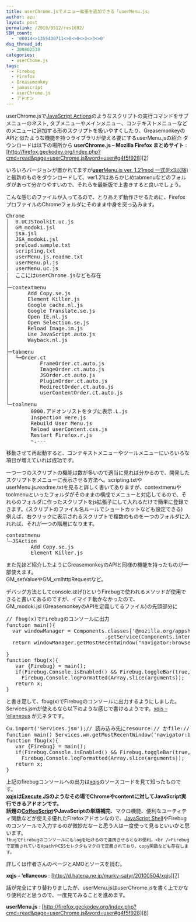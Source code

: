 ```yaml
---
title: userChrome.jsでメニュー拡張を追加できる「userMenu.js」
author: azu
layout: post
permalink: /2010/0512/res1692/
SBM_count:
  - '00014<>1355430711<>8<>0<>3<>3<>0'
dsq_thread_id:
  - 300802538
categories:
  - userChome.js
tags:
  - Firebug
  - Firefox
  - Greasemonkey
  - javascript
  - userChrome.js
  - アドオン
---
```

userChrome.jsで[JavaScript Actions][1]のようなスクリプトの実行コマンドをサブメニューのネスト, タブメニューやメインメニュー、コンテキストメニューなどのメニューに追加する形のスクリプトを扱いやすくしたり、GreasemonkeyのAPIと似たような機能を持つライブラリが使える要にするuserMenu.jsの紹介
ダウンロードは以下の場所から
**userChrome.js &#8211; Mozilla Firefox まとめサイト**
:   [http://firefox.geckodev.org/index.php?cmd=read&page=userChrome.js&word=user#g4f5f928][2]

いろいろバージョンが置かれてますが<a class="ext" rel="nofollow" href="http://loda.jp/script/?id=95"><strong class="word0">user</strong>Menu.js ver. 1.21mod 一式(Fx3以降)</a>と最新のものをダウンロードして、ver1.21はあらかじめtabmenuなどのフォルダがあって分かりやすいので、それらを最新版で上書きすると良いでしょう。

こんな感じのファイルが入ってるので、とりあえず動作させるために、FirefoxプロファイルのChromeフォルダにそのまま中身を突っ込みます。

<pre>Chrome
│  0.UCJSToolkit.uc.js
│  GM_modoki.jsl
│  jsa.jsl
│  JSA_modoki.jsl
│  preload.sample.txt
│  scripting.txt
│  userMenu.js.readme.txt
│  userMenu.pl.js
│  userMenu.uc.js
│  ここにはuserChrome.jsなども存在
│
├─contextmenu
│      Add Copy.se.js
│      Element Killer.js
│      Google cache.nl.js
│      Google Translate.se.js
│      Open IE.nl.js
│      Open Selection.se.js
│      Reload Image.im.js
│      Use JavaScript.auto.js
│      Wayback.nl.js
│
├─tabmenu
│  └─Order.ct
│          FrameOrder.ct.auto.js
│          ImageOrder.ct.auto.js
│          JSOrder.ct.auto.js
│          PluginOrder.ct.auto.js
│          RedirectOrder.ct.auto.js
│          userContentOrder.ct.auto.js
│
└─toolmenu
        0000.アドオンリストをタブに表示.L.js
        Inspection Here.js
        Rebuild User Menu.js
        Reload userContent.css.js
        Restart Firefox.r.js
        ~.---
</pre>

移動させて再起動すると、コンテキストメニューやツールメニューにいろいろな項目が増えていれば成功です。

一つ一つのスクリプトの機能は数が多いので適当に見れば分かるので、開発したスクリプトをメニューに表示させる方法へ。scripting.txtやuserMenu.js.readme.txtを見ると詳しく書いてありますが、contextmenuやtoolmenuといったフォルダがそのままの構成でメニューと対応してるので、それらのフォルダに作ったスクリプトをjs拡張子にして入れるだけで簡単に登録できます。(スクリプトのファイル名ルールでショートカットなども設定できる)  
例えば、右クリックに表示されるスクリプトで複数のものを一つのフォルダに入れれば、それが一つの階層になります。

<pre>contextmenu
└─JSAction
        Add Copy.se.js
        Element Killer.js
</pre>

また先ほど紹介したようにGreasemonkeyのAPIと同様の機能を持ったものが一部使えます。  
GM\_setValueやGM\_xmlhttpRequestなど。

デバッグ方法としてconsole.ほげ()というFirebugで使われるメソッドが使用できると書いてあるのですが、イマイチ動かなかったので、  
GM_modoki.jsl (GreasemonkeyのAPIを定義してるファイル)の先頭部分に

<pre class="brush:javascript;">// fbug(x)でFirebugのコンソールに出力
function main(){
  var windowManager = Components.classes&#91;'@mozilla.org/appshell/window-mediator;1'&#93;
                                .getService(Components.interfaces.nsIWindowMediator);
  return windowManager.getMostRecentWindow("navigator:browser");

}
function fbug(x){
   var {Firebug} = main();
   if(Firebug.Console.isEnabled() && Firebug.toggleBar(true, 'console'))
     Firebug.Console.logFormatted(Array.slice(arguments));
   return x;
}
</pre>

と書き足して、fbug(x)でFirebugのコンソールに出力するようにしました。  
Services.jsmが使えるなら以下のような感じで書けるようです。[xqjs &#8211; ’ellaneous][3] が元ネタです。

<pre class="brush:javascript;">Cu.import('Services.jsm');// 読み込み先にresource:// かfile://
function main() Services.wm.getMostRecentWindow('navigator:browser');
function fbug(x){
   var {Firebug} = main();
   if(Firebug.Console.isEnabled() && Firebug.toggleBar(true, 'console'))
     Firebug.Console.logFormatted(Array.slice(arguments));
   return x;
}
</pre>

上記のfirebugコンソールへの出力は[xqjs][4]のソースコードを見て知ったものです。  
**[xqjs][3]**は<a href="http://code.google.com/p/executejs/" target="_blank">Execute JS</a>のようなその場でChromeやcontentに対してJavaScript実行できるアドオンです。  
話題の[CoffeeScript][5]や**JavaScriptの単語補完**、マクロ機能、便利なユーティティ関数などが使える優れたFirefoxアドオンなので、[JavaScript Shell][6]やFirebugのコンソールで入力するのが微妙だなーと思う人は一度使って見るといいかと思います。  
`fbugでFirebugのコンソールにもlogを吐けるので連携させるとなお便利。<br />Firebugで定義されているXpathやCSSセレクタもマクロで定義されており、copy関数なども存在します。`

詳しくは作者さんのページとAMOとソースを読む。

**xqjs &#8211; ’ellaneous**
:   [http://d.hatena.ne.jp/murky-satyr/20100504/xqjs][7]

話が完全にすり替わりましたが、userMenu.jsはuserChrome.jsを書く上でかなり便利だと思うので、一度見てみることを進めます。

**userMenu.js**
:   [http://firefox.geckodev.org/index.php?cmd=read&page=userChrome.js&word=user#g4f5f928][8]

<div id="_mcePaste" style="position: absolute; left: -10000px; top: 0px; width: 1px; height: 1px; overflow: hidden;">
  <dl>
    <dt>
      <strong>userChrome.js &#8211; Mozilla Firefox まとめサイト</strong>
    </dt>
    
    <dd>
      <a title="userChrome.js - Mozilla Firefox まとめサイト" href="http://firefox.geckodev.org/index.php?cmd=read&page=userChrome.js&word=user#g4f5f928">http://firefox.geckodev.org/index.php?cmd=read&page=userChrome.js&word=user#g4f5f928</a>
    </dd>
  </dl>
</div>

 [1]: http://firefox.geckodev.org/index.php?JavaScript%20Actions "JavaScript Actions"
 [2]: http://firefox.geckodev.org/index.php?cmd=read&page=userChrome.js&word=user#g4f5f928 "userChrome.js - Mozilla Firefox まとめサイト"
 [3]: http://d.hatena.ne.jp/murky-satyr/20100504/xqjs
 [4]: https://addons.mozilla.org/ja/firefox/addon/159546
 [5]: http://outgoing.mozilla.org/v1/70902f1cc617f6ab9569a48e3398cbef2a14c6ab/http%3A//jashkenas.github.com/coffee-script/
 [6]: http://www.squarefree.com/shell/
 [7]: http://d.hatena.ne.jp/murky-satyr/20100504/xqjs "xqjs - ’ellaneous"
 [8]: http://firefox.geckodev.org/index.php?cmd=read&page=userChrome.js&word=user#g4f5f928 "userMenu.js"